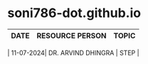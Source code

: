 # soni786-dot.github.io
| DATE | RESOURCE PERSON | TOPIC |
| ---- | --------------- | ----- |

| 11-07-2024| DR. ARVIND DHINGRA | STEP |
